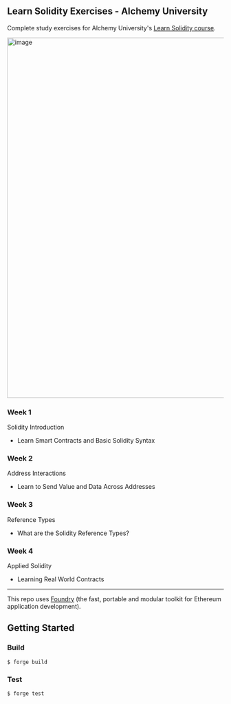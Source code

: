 ## Learn Solidity Exercises - Alchemy University

Complete study exercises for Alchemy University's [Learn Solidity course](https://www.alchemy.com/university/courses/solidity).

<img width="836" alt="image" src="https://github.com/howellsy/alchemy-solidity/assets/82221637/5c68a841-63f0-46f9-b22d-c104fc5f80f5">



### Week 1
Solidity Introduction
* Learn Smart Contracts and Basic Solidity Syntax

### Week 2
Address Interactions
* Learn to Send Value and Data Across Addresses

### Week 3
Reference Types
* What are the Solidity Reference Types?

### Week 4
Applied Solidity
* Learning Real World Contracts

---

This repo uses [Foundry](https://github.com/foundry-rs) (the fast, portable and modular toolkit for Ethereum application development).


## Getting Started

### Build

```shell
$ forge build
```

### Test

```shell
$ forge test
```
